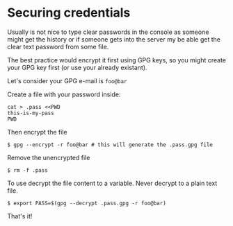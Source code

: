 # Securing credentials

Usually is not nice to type clear passwords in the console as someone might get the history or if someone gets into the server my be able get the clear text password from some file.

The best practice would encrypt it first using GPG keys, so you might create your GPG key first (or use your already existant).

Let's consider your GPG e-mail is `foo@bar`

Create a file with your password inside:

```
cat > .pass <<PWD
this-is-my-pass
PWD
```
Then encrypt the file
```
$ gpg --encrypt -r foo@bar # this will generate the .pass.gpg file
```
Remove the unencrypted file
```
$ rm -f .pass
```

To use decrypt the file content to a variable. Never decrypt to a plain text file.

```
$ export PASS=$(gpg --decrypt .pass.gpg -r foo@bar)
```

That's it!
